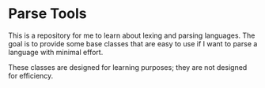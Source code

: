 # Parse Tools

This is a repository for me to learn about lexing and parsing languages. The
goal is to provide some base classes that are easy to use if I want to parse
a language with minimal effort.

These classes are designed for learning purposes; they are not designed for
efficiency.

